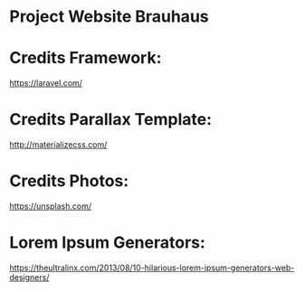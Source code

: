 # Project Website Brauhaus



Credits Framework:
==================

https://laravel.com/


Credits Parallax Template:
==========================

http://materializecss.com/


Credits Photos:
===============

https://unsplash.com/


Lorem Ipsum Generators:
=======================

https://theultralinx.com/2013/08/10-hilarious-lorem-ipsum-generators-web-designers/










